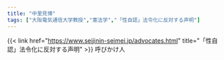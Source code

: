 ```yaml
---
title: "中里見博"
tags: ["大阪電気通信大学教授","憲法学","「性自認」法令化に反対する声明"]
---
```


{{< link href="https://www.seijinin-seimei.jp/advocates.html" title="「性自認」法令化に反対する声明" >}} 呼びかけ人